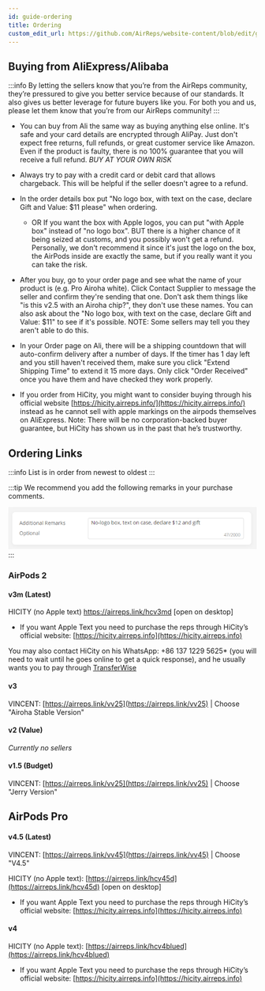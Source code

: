 ```yaml
---
id: guide-ordering
title: Ordering
custom_edit_url: https://github.com/AirReps/website-content/blob/edit/guide-ordering.md
---
```


## Buying from AliExpress/Alibaba
:::info
By letting the sellers know that you’re from the AirReps community, 
they’re pressured to give you better service because of our standards. 
It also gives us better leverage for future buyers like you. For both you 
and us, please let them know that you’re from our AirReps community!
:::

* You can buy from Ali the same way as buying anything else online. 
  It's safe and your card details are encrypted through AliPay. 
  Just don't expect free returns, full refunds, or great customer service like Amazon.
  Even if the product is faulty, there is no 100% guarantee that you will receive a full refund.
  *BUY AT YOUR OWN RISK*
* Always try to pay with a credit card or debit card that allows chargeback. 
  This will be helpful if the seller doesn't agree to a refund.
* In the order details box put "No logo box, with text on the case, declare Gift 
  and Value: $11 please" when ordering. 
  * OR If you want the box with Apple logos, you can put "with Apple box" instead of 
    "no logo box". BUT there is a higher chance of it being seized at customs, and you 
    possibly won't get a refund. Personally, we don't recommend it since it's just 
    the logo on the box, the AirPods inside are exactly the same, but if you really 
    want it you can take the risk.
* After you buy, go to your order page and see what the name of your product is 
  (e.g. Pro Airoha white). Click Contact Supplier to message the seller and confirm 
  they're sending that one. Don't ask them things like "is this v2.5 with an 
  Airoha chip?", they don't use these names. You can also ask about the "No logo box, 
  with text on the case, declare Gift and Value: $11" to see if it's possible. 
  NOTE: Some sellers may tell you they aren't able to do this.
* In your Order page on Ali, there will be a shipping countdown that will auto-confirm 
  delivery after a number of days. If the timer has 1 day left and you still haven't 
  received them, make sure you click "Extend Shipping Time" to extend it 15 more days. 
  Only click "Order Received" once you have them and have checked they work properly.

* If you order from HiCity, you might want to consider buying through his official 
  website [https://hicity.airreps.info/](https://hicity.airreps.info/) instead as 
  he cannot sell with apple markings on the airpods themselves on AliExpress. 
  Note: There will be no corporation-backed buyer guarantee, but HiCity has shown 
  us in the past that he’s trustworthy.
  

## Ordering Links
:::info
List is in order from newest to oldest
:::

:::tip
We recommend you add the following remarks in your purchase comments.

![purchase comments](./assets/ordering-description.png)
:::

### AirPods 2
#### v3m (Latest)
HICITY (no Apple text) https://airreps.link/hcv3md  [open on desktop]
* If you want Apple Text you need to purchase the reps
  through HiCity’s official website:
  [https://hicity.airreps.info](https://hicity.airreps.info)

You may also contact HiCity on his
WhatsApp: +86 137 1229 5625* (you will need to wait until he goes
online to get a quick response), and he usually wants
you to pay through [TransferWise](https://airreps.link/transferwise)


#### v3
VINCENT: [https://airreps.link/vv25](https://airreps.link/vv25) | Choose "Airoha Stable Version"

#### v2 (Value)
*Currently no sellers*

#### v1.5 (Budget)
VINCENT: [https://airreps.link/vv25](https://airreps.link/vv25) | Choose "Jerry Version"


## AirPods Pro
#### v4.5 (Latest)
VINCENT: [https://airreps.link/vv45](https://airreps.link/vv45) | Choose "V4.5"

HICITY (no Apple text): [https://airreps.link/hcv45d](https://airreps.link/hcv45d) [open on desktop]
* If you want Apple Text you need to purchase the reps
  through HiCity’s official website:
  [https://hicity.airreps.info](https://hicity.airreps.info)

#### v4
HICITY (no Apple text): [https://airreps.link/hcv4blued](https://airreps.link/hcv4blued)
* If you want Apple Text you need to purchase the reps
  through HiCity’s official website:
  [https://hicity.airreps.info](https://hicity.airreps.info)
